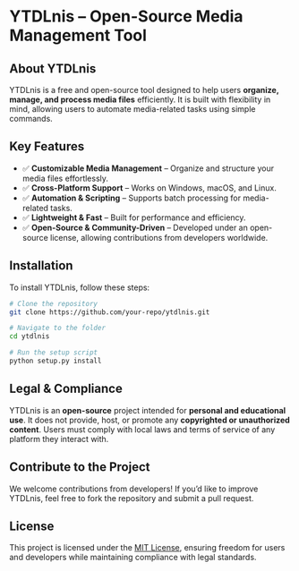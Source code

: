 # YTDLnis – Open-Source Media Management Tool

## About YTDLnis
YTDLnis is a free and open-source tool designed to help users **organize, manage, and process media files** efficiently. It is built with flexibility in mind, allowing users to automate media-related tasks using simple commands.

## Key Features
- ✅ **Customizable Media Management** – Organize and structure your media files effortlessly.
- ✅ **Cross-Platform Support** – Works on Windows, macOS, and Linux.
- ✅ **Automation & Scripting** – Supports batch processing for media-related tasks.
- ✅ **Lightweight & Fast** – Built for performance and efficiency.
- ✅ **Open-Source & Community-Driven** – Developed under an open-source license, allowing contributions from developers worldwide.

## Installation
To install YTDLnis, follow these steps:

```sh
# Clone the repository
git clone https://github.com/your-repo/ytdlnis.git

# Navigate to the folder
cd ytdlnis

# Run the setup script
python setup.py install
```

## Legal & Compliance
YTDLnis is an **open-source** project intended for **personal and educational use**. It does not provide, host, or promote any **copyrighted or unauthorized content**. Users must comply with local laws and terms of service of any platform they interact with.

## Contribute to the Project
We welcome contributions from developers! If you’d like to improve YTDLnis, feel free to fork the repository and submit a pull request.

## License
This project is licensed under the [MIT License](LICENSE), ensuring freedom for users and developers while maintaining compliance with legal standards.
